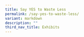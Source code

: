 ```yaml
---
title: Say YES to Waste Less
permalink: /say-yes-to-waste-less/
variant: markdown
description: ""
third_nav_title: Exhibits
---
```

